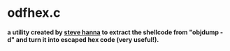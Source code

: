 odfhex.c
========
**a utility created by [steve hanna](http://www.vividmachines.com/shellcode/shellcode.html) to extract the shellcode from "objdump -d" and turn it into escaped hex code (very useful!).**

